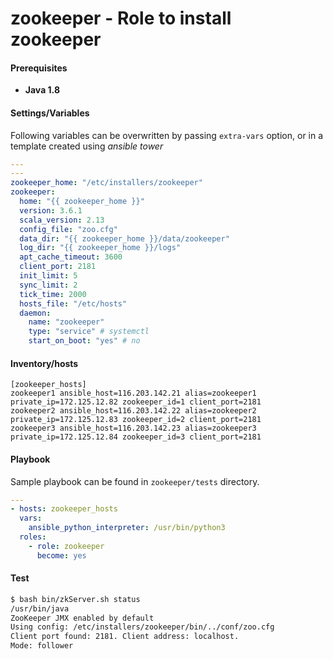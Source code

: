 # zookeeper - Role to install zookeeper

#### Prerequisites
- **Java 1.8**

#### Settings/Variables

Following variables can be overwritten by passing `extra-vars` option, or in a template created using *ansible tower*

```yaml
---
---
zookeeper_home: "/etc/installers/zookeeper"
zookeeper:
  home: "{{ zookeeper_home }}"
  version: 3.6.1
  scala_version: 2.13
  config_file: "zoo.cfg"
  data_dir: "{{ zookeeper_home }}/data/zookeeper"
  log_dir: "{{ zookeeper_home }}/logs"
  apt_cache_timeout: 3600
  client_port: 2181
  init_limit: 5
  sync_limit: 2
  tick_time: 2000
  hosts_file: "/etc/hosts"
  daemon:
    name: "zookeeper"
    type: "service" # systemctl
    start_on_boot: "yes" # no
```

#### Inventory/hosts
```
[zookeeper_hosts]
zookeeper1 ansible_host=116.203.142.21 alias=zookeeper1 private_ip=172.125.12.82 zookeeper_id=1 client_port=2181
zookeeper2 ansible_host=116.203.142.22 alias=zookeeper2 private_ip=172.125.12.83 zookeeper_id=2 client_port=2181
zookeeper3 ansible_host=116.203.142.23 alias=zookeeper3 private_ip=172.125.12.84 zookeeper_id=3 client_port=2181
```

#### Playbook
Sample playbook can be found in `zookeeper/tests` directory.

```yaml
---
- hosts: zookeeper_hosts
  vars:
  	ansible_python_interpreter: /usr/bin/python3
  roles:
  	- role: zookeeper
  	  become: yes
```

#### Test
```bash
$ bash bin/zkServer.sh status
/usr/bin/java
ZooKeeper JMX enabled by default
Using config: /etc/installers/zookeeper/bin/../conf/zoo.cfg
Client port found: 2181. Client address: localhost.
Mode: follower
```
